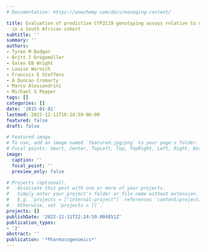```yaml
---
# Documentation: https://wowchemy.com/docs/managing-content/

title: Evaluation of predictive CYP2C19 genotyping assays relative to measured phenotype
  in a South African cohort
subtitle: ''
summary: ''
authors:
- Tyren M Dodgen
- Britt I Drögemöller
- Galen EB Wright
- Louise Warnich
- Francois E Steffens
- A Duncan Cromarty
- Marco Alessandrini
- Michael S Pepper
tags: []
categories: []
date: '2015-01-01'
lastmod: 2022-12-11T16:24:59-06:00
featured: false
draft: false

# Featured image
# To use, add an image named `featured.jpg/png` to your page's folder.
# Focal points: Smart, Center, TopLeft, Top, TopRight, Left, Right, BottomLeft, Bottom, BottomRight.
image:
  caption: ''
  focal_point: ''
  preview_only: false

# Projects (optional).
#   Associate this post with one or more of your projects.
#   Simply enter your project's folder or file name without extension.
#   E.g. `projects = ["internal-project"]` references `content/project/deep-learning/index.md`.
#   Otherwise, set `projects = []`.
projects: []
publishDate: '2022-12-11T22:24:59.004851Z'
publication_types:
- '2'
abstract: ''
publication: '*Pharmacogenomics*'
---
```

